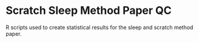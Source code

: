 # Scratch Sleep Method Paper QC

R scripts used to create statistical results for the sleep and scratch method paper.